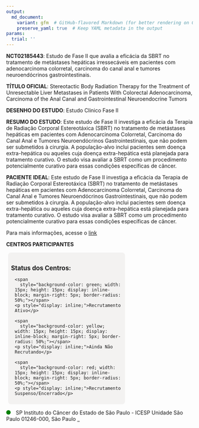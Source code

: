 ```yaml
---
output: 
  md_document:
    variant: gfm  # GitHub-flavored Markdown (for better rendering on GitHub)
    preserve_yaml: true  # Keep YAML metadata in the output
params:
  trial: ''
---
```


**NCT02185443**: Estudo de Fase II que avalia a eficácia da SBRT no
tratamento de metástases hepáticas irressecáveis em pacientes com
adenocarcinoma colorretal, carcinoma do canal anal e tumores
neuroendócrinos gastrointestinais.

**TÍTULO OFICIAL**: Stereotactic Body Radiation Therapy for the
Treatment of Unresectable Liver Metastases in Patients With Colorectal
Adenocarcinoma, Carcinoma of the Anal Canal and Gastrointestinal
Neuroendocrine Tumors

**DESENHO DO ESTUDO**: Estudo Clinico Fase II

**RESUMO DO ESTUDO**: Este estudo de Fase II investiga a eficácia da
Terapia de Radiação Corporal Estereotáxica (SBRT) no tratamento de
metástases hepáticas em pacientes com Adenocarcinoma Colorretal,
Carcinoma do Canal Anal e Tumores Neuroendócrinos Gastrointestinais, que
não podem ser submetidos à cirurgia. A população-alvo inclui pacientes
sem doença extra-hepática ou aqueles cuja doença extra-hepática está
planejada para tratamento curativo. O estudo visa avaliar a SBRT como um
procedimento potencialmente curativo para essas condições específicas de
câncer.

**PACIENTE IDEAL**: Este estudo de Fase II investiga a eficácia da
Terapia de Radiação Corporal Estereotáxica (SBRT) no tratamento de
metástases hepáticas em pacientes com Adenocarcinoma Colorretal,
Carcinoma do Canal Anal e Tumores Neuroendócrinos Gastrointestinais, que
não podem ser submetidos à cirurgia. A população-alvo inclui pacientes
sem doença extra-hepática ou aqueles cuja doença extra-hepática está
planejada para tratamento curativo. O estudo visa avaliar a SBRT como um
procedimento potencialmente curativo para essas condições específicas de
câncer.

Para mais informações, acesse o
[link](https://clinicaltrials.gov/ct2/show/NCT02185443)

**CENTROS PARTICIPANTES**

<div style="margin-bottom: 8px; margin-left: 5px; padding: 8px; max-width: 300px; background-color: #f3f2f1; border-radius: 8px;">

<h4 style="font-size: 1.2em; font-weight: bold; margin-bottom: 10px;">
Status dos Centros:
</h4>

<div style="margin-left: 10px;">

    <span 
      style="background-color: green; width: 15px; height: 15px; display: inline-block; margin-right: 5px; border-radius: 50%;"></span>
    <p style="display: inline;">Recrutamento Ativo</p>

</div>

<div style="margin-left: 10px;">

    <span 
      style="background-color: yellow; width: 15px; height: 15px; display: inline-block; margin-right: 5px; border-radius: 50%;"></span>
    <p style="display: inline;">Ainda Não Recrutando</p>

</div>

<div style="margin-left: 10px;">

    <span 
      style="background-color: red; width: 15px; height: 15px; display: inline-block; margin-right: 5px; border-radius: 50%;"></span>
    <p style="display: inline;">Recrutamento Suspenso/Encerrado</p>

</div>

</div>

<span style="display: inline-block; width: 12px; height: 12px; border-radius: 50%; margin-right: 10px; padding-bottom: 0px; background-color: green;"></span>
SP Instituto do Câncer do Estado de São Paulo - ICESP Unidade São Paulo
01246-000, São Paulo
<span style="color: #2E4A7F; text-decoration: none; font-weight: 500; font-size: 0.8">[REPORTAR
ERRO](https://flazar.shinyapps.io/formsapp?study_nct_id=NCT02185443&location_id=INSTITUTODOCANCERDOESTADODESAOPAULOSAOPAULOSP01246000BRAZIL&location_full_name=Instituto%20do%20C%C3%A2ncer%20do%20Estado%20de%20S%C3%A3o%20Paulo%20-%20ICESP%20Unidade%20S%C3%A3o%20Paulo%2C%2001246-000%2C%20S%C3%A3o%20Paulo&form_type=Reportar%20Erro)</span>
